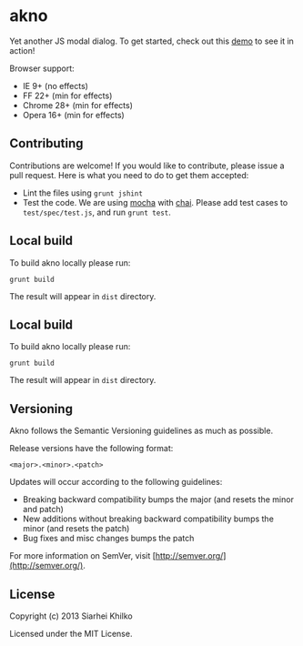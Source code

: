 akno
======

Yet another JS modal dialog.
To get started, check out this [demo](http://skhilko.github.com/akno) to see it in action!

Browser support:
- IE 9+ (no effects)
- FF 22+ (min for effects)
- Chrome 28+ (min for effects)
- Opera 16+ (min for effects)

Contributing
------------
Contributions are welcome! If you would like to contribute, please issue a pull request.
Here is what you need to do to get them accepted:
- Lint the files using `grunt jshint`
- Test the code. We are using [mocha](http://visionmedia.github.io/mocha/) with [chai](http://chaijs.com/).
Please add test cases to `test/spec/test.js`, and run `grunt test`.

Local build
-----------

To build akno locally please run:

`grunt build`

The result will appear in `dist` directory.

Local build
-----------

To build akno locally please run:

`grunt build`

The result will appear in `dist` directory.

Versioning
----------
Akno follows the Semantic Versioning guidelines as much as possible.

Release versions have the following format:

`<major>.<minor>.<patch>`

Updates will occur according to the following guidelines:

* Breaking backward compatibility bumps the major (and resets the minor and patch)
* New additions without breaking backward compatibility bumps the minor (and resets the patch)
* Bug fixes and misc changes bumps the patch

For more information on SemVer, visit [http://semver.org/](http://semver.org/).

License
-------

Copyright (c) 2013 Siarhei Khilko

Licensed under the MIT License.
